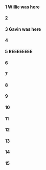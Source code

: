 #### 1 Willie was here
#### 2
#### 3 Gavin was here
#### 4
#### 5 REEEEEEEE
#### 6
#### 7
#### 8
#### 9
#### 10
#### 11
#### 12
#### 13
#### 14
#### 15